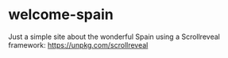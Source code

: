 # welcome-spain
Just a simple site about the wonderful Spain using a Scrollreveal framework:
https://unpkg.com/scrollreveal
